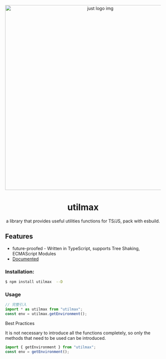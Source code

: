 <div align="center">
	<img src="https://raw.githubusercontent.com/cderek/utilmax/master/assets/logo.png" width="600px" alt="just logo img">
  <h1>utilmax</h1>
  <p>a library that provides useful utilities functions for TS/JS, pack with esbuild.</p>
</div>

## Features

- future-proofed - Written in TypeScript, supports Tree Shaking, ECMAScript Modules
- [Documented](https://cderek.github.io/utilmax/index.html)

### Installation:

```bash
$ npm install utilmax  --D
```

### Usage

```javascript
// 完整引入
import * as utilmax from "utilmax";
const env = utilmax.getEnvironment();
```

Best Practices

It is not necessary to introduce all the functions completely, so only the methods that need to be used can be introduced.

```javascript
import { getEnvironment } from "utilmax";
const env = getEnvironment();
```
